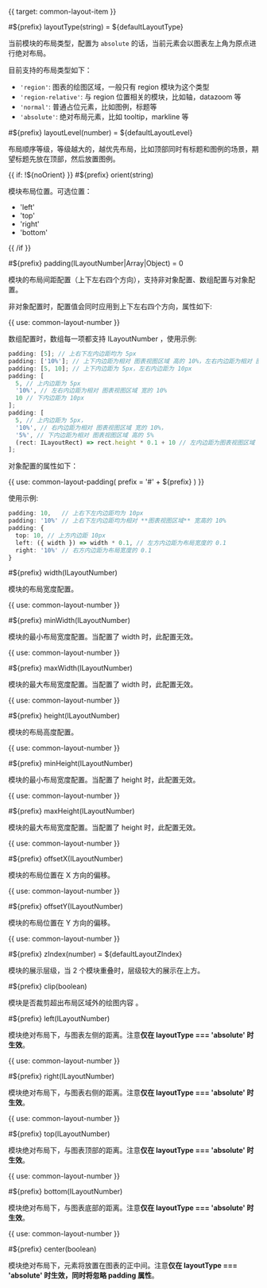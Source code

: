 {{ target: common-layout-item }}

<!-- ILayoutItemSpec -->

#${prefix} layoutType(string) = ${defaultLayoutType}

当前模块的布局类型，配置为 `absolute` 的话，当前元素会以图表左上角为原点进行绝对布局。

目前支持的布局类型如下：

- `'region'`: 图表的绘图区域，一般只有 region 模块为这个类型
- `'region-relative'`: 与 region 位置相关的模块，比如轴，datazoom 等
- `'normal'`: 普通占位元素，比如图例，标题等
- `'absolute'`: 绝对布局元素，比如 tooltip，markline 等

#${prefix} layoutLevel(number) = ${defaultLayoutLevel}

布局顺序等级，等级越大的，越优先布局，比如顶部同时有标题和图例的场景，期望标题先放在顶部，然后放置图例。

{{ if: !${noOrient} }}
#${prefix} orient(string)

模块布局位置。可选位置：

- 'left'
- 'top'
- 'right'
- 'bottom'

{{ /if }}

#${prefix} padding(ILayoutNumber|Array|Object) = 0

模块的布局间距配置（上下左右四个方向），支持非对象配置、数组配置与对象配置。

非对象配置时，配置值会同时应用到上下左右四个方向，属性如下:

{{ use: common-layout-number }}

数组配置时，数组每一项都支持 ILayoutNumber ，使用示例:

```ts
padding: [5]; // 上右下左内边距均为 5px
padding: ['10%']; // 上下内边距为相对 图表视图区域 高的 10%，左右内边距为相对 图表视图区域 宽的 10%
padding: [5, 10]; // 上下内边距为 5px，左右内边距为 10px
padding: [
  5, // 上内边距为 5px
  '10%', // 左右内边距为相对 图表视图区域 宽的 10%
  10 // 下内边距为 10px
];
padding: [
  5, // 上内边距为 5px，
  '10%', // 右内边距为相对 图表视图区域 宽的 10%，
  '5%', // 下内边距为相对 图表视图区域 高的 5%
  (rect: ILayoutRect) => rect.height * 0.1 + 10 // 左内边距为图表视图区域 高的 0.1 + 10
];
```

对象配置的属性如下：

{{ use: common-layout-padding(
  prefix = '#' + ${prefix}
) }}

使用示例:

```ts
padding: 10,   // 上右下左内边距均为 10px
padding: '10%' // 上右下左内边距均为相对 **图表视图区域** 宽高的 10%
padding: {
  top: 10, // 上方内边距 10px
  left: ({ width }) => width * 0.1, // 左方内边距为布局宽度的 0.1
  right: '10%' // 右方内边距为布局宽度的 0.1
}
```

#${prefix} width(ILayoutNumber)

模块的布局宽度配置。

{{ use: common-layout-number }}

#${prefix} minWidth(ILayoutNumber)

模块的最小布局宽度配置。当配置了 width 时，此配置无效。

{{ use: common-layout-number }}

#${prefix} maxWidth(ILayoutNumber)

模块的最大布局宽度配置。当配置了 width 时，此配置无效。

{{ use: common-layout-number }}

#${prefix} height(ILayoutNumber)

模块的布局高度配置。

{{ use: common-layout-number }}

#${prefix} minHeight(ILayoutNumber)

模块的最小布局宽度配置。当配置了 height 时，此配置无效。

{{ use: common-layout-number }}

#${prefix} maxHeight(ILayoutNumber)

模块的最大布局宽度配置。当配置了 height 时，此配置无效。

{{ use: common-layout-number }}

#${prefix} offsetX(ILayoutNumber)

模块的布局位置在 X 方向的偏移。

{{ use: common-layout-number }}

#${prefix} offsetY(ILayoutNumber)

模块的布局位置在 Y 方向的偏移。

{{ use: common-layout-number }}

#${prefix} zIndex(number) = ${defaultLayoutZIndex}

模块的展示层级，当 2 个模块重叠时，层级较大的展示在上方。

#${prefix} clip(boolean)

模块是否裁剪超出布局区域外的绘图内容 。

#${prefix} left(ILayoutNumber)

模块绝对布局下，与图表左侧的距离。注意**仅在 layoutType === 'absolute' 时生效**。

{{ use: common-layout-number }}

#${prefix} right(ILayoutNumber)

模块绝对布局下，与图表右侧的距离。注意**仅在 layoutType === 'absolute' 时生效**。

{{ use: common-layout-number }}

#${prefix} top(ILayoutNumber)

模块绝对布局下，与图表顶部的距离。注意**仅在 layoutType === 'absolute' 时生效**。

{{ use: common-layout-number }}

#${prefix} bottom(ILayoutNumber)

模块绝对布局下，与图表底部的距离。注意**仅在 layoutType === 'absolute' 时生效**。

{{ use: common-layout-number }}

#${prefix} center(boolean)

模块绝对布局下，元素将放置在图表的正中间。注意**仅在 layoutType === 'absolute' 时生效，同时将忽略 padding 属性**。
